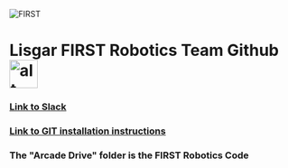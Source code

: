 ![FIRST](http://shrewsburyrobotics.org/wp-content/uploads/2017/09/FIRST-FRC18-PowerUp-OneLine.jpg)

# Lisgar FIRST Robotics Team Github <img src="http://jrc.world/logo.png" alt="alt text" width="50" height="50">

### [Link to Slack](https://lrc2018.slack.com)
### [Link to GIT installation instructions](https://docs.google.com/document/d/1B-QdYgLl3qkCxJ6zKceUYscfeaRjOJ0FXHtvyiM4VBg/edit?usp=sharing)
### The "Arcade Drive" folder is the FIRST Robotics Code